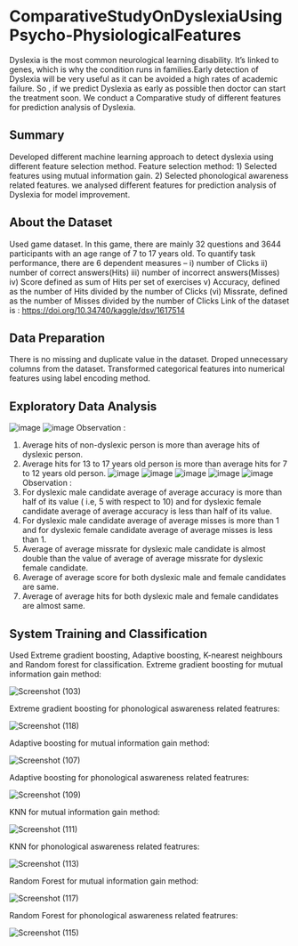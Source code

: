 # ComparativeStudyOnDyslexiaUsingPsycho-PhysiologicalFeatures
 Dyslexia is the most common neurological learning disability. It’s linked to genes, which 
 is why the condition runs in families.Early detection of Dyslexia will be very useful as it
 can be avoided a high rates of academic failure. So , if we predict Dyslexia as early as 
 possible then doctor can start the treatment soon. We conduct a Comparative study of different
 features for prediction analysis of Dyslexia.
 ## Summary
 Developed different machine learning approach to detect dyslexia using different feature selection method.
 Feature selection method: 1) Selected features using mutual information gain. 2) Selected phonological 
 awareness related features. we analysed different features for prediction analysis of Dyslexia for model
 improvement. 
 ## About the Dataset
 Used game dataset. In this game, there are mainly 32 questions and 3644 participants with an age range of 7 
 to 17 years old. To quantify task performance, there are 6 dependent measures – i) number of Clicks ii) number 
 of correct answers(Hits) iii) number of incorrect answers(Misses) iv) Score defined as sum of Hits per set of 
 exercises v) Accuracy, defined as the number of Hits divided by the number of Clicks (vi) Missrate, defined as
 the number of Misses divided by the number of Clicks
 Link of the dataset is : https://doi.org/10.34740/kaggle/dsv/1617514
## Data Preparation
There is no missing and duplicate value in the dataset. Droped unnecessary columns from the dataset. Transformed 
categorical features into numerical features using label encoding method.
## Exploratory Data Analysis
![image](https://github.com/ShyamashreeGhorai1/ComparativeStudyOnDyslexiaUsingPsycho-PhysiologicalFeatures/assets/131132617/3f318cc1-76bc-4319-91c5-843838b36f57)
![image](https://github.com/ShyamashreeGhorai1/ComparativeStudyOnDyslexiaUsingPsycho-PhysiologicalFeatures/assets/131132617/83a84642-d796-4e55-beed-789853ed3b91)
Observation : 
1) Average hits of non-dyslexic person is more than average hits of dyslexic person.
2) Average hits for 13 to 17 years old person is more than average hits for 7 to 12 years old person.
![image](https://github.com/ShyamashreeGhorai1/ComparativeStudyOnDyslexiaUsingPsycho-PhysiologicalFeatures/assets/131132617/726752a9-abe4-4c5a-aa33-e821241ff95b)
![image](https://github.com/ShyamashreeGhorai1/ComparativeStudyOnDyslexiaUsingPsycho-PhysiologicalFeatures/assets/131132617/f92a71ee-6a0a-47ba-a7bf-04062411a49c)
![image](https://github.com/ShyamashreeGhorai1/ComparativeStudyOnDyslexiaUsingPsycho-PhysiologicalFeatures/assets/131132617/d6b6d3e1-38b1-4696-a0aa-c36b304ae302)
![image](https://github.com/ShyamashreeGhorai1/ComparativeStudyOnDyslexiaUsingPsycho-PhysiologicalFeatures/assets/131132617/ccd750e5-20e0-432b-aa2b-f0c3c1330a2c)
![image](https://github.com/ShyamashreeGhorai1/ComparativeStudyOnDyslexiaUsingPsycho-PhysiologicalFeatures/assets/131132617/cb1eaf77-0325-45f4-b485-69412cbdb2e5)
Observation :
3) For dyslexic male candidate average of average accuracy is more than half of its value ( i.e, 5 with respect to 10) and for dyslexic female candidate average of average accuracy is less than half of its value.
4) For dyslexic male candidate average of average misses is more than 1 and for dyslexic female candidate average of average misses is less than 1.
5) Average of average missrate for dyslexic male candidate is almost double than the value of average of average missrate for dyslexic female candidate.
6) Average of average score for both dyslexic male and female candidates are same.
7) Average of average hits for both dyslexic male and female candidates are almost same.
## System Training and Classification
Used Extreme gradient boosting, Adaptive boosting, K-nearest neighbours and Random forest for classification.
Extreme gradient boosting for mutual information gain method:

![Screenshot (103)](https://github.com/ShyamashreeGhorai1/ComparativeStudyOnDyslexiaUsingPsycho-PhysiologicalFeatures/assets/131132617/be2b2934-524c-4b25-943c-89c09c53c081)

Extreme gradient boosting for phonological aswareness related featrures:

![Screenshot (118)](https://github.com/ShyamashreeGhorai1/ComparativeStudyOnDyslexiaUsingPsycho-PhysiologicalFeatures/assets/131132617/d368b489-8379-4d02-bc54-37424f1e82db)


Adaptive boosting for mutual information gain method:

![Screenshot (107)](https://github.com/ShyamashreeGhorai1/ComparativeStudyOnDyslexiaUsingPsycho-PhysiologicalFeatures/assets/131132617/a928a859-83c4-499c-a78a-90e8d75ae471)

Adaptive boosting for phonological aswareness related featrures:

![Screenshot (109)](https://github.com/ShyamashreeGhorai1/ComparativeStudyOnDyslexiaUsingPsycho-PhysiologicalFeatures/assets/131132617/1e7ac447-1643-429d-ac99-897c43413e30)

KNN for mutual information gain method:

![Screenshot (111)](https://github.com/ShyamashreeGhorai1/ComparativeStudyOnDyslexiaUsingPsycho-PhysiologicalFeatures/assets/131132617/58ebea89-1b9a-4eb0-b66c-ad9c84494571)

KNN for phonological aswareness related featrures:

![Screenshot (113)](https://github.com/ShyamashreeGhorai1/ComparativeStudyOnDyslexiaUsingPsycho-PhysiologicalFeatures/assets/131132617/32830860-af90-46a4-a837-5066049798ee)

Random Forest for mutual information gain method:

![Screenshot (117)](https://github.com/ShyamashreeGhorai1/ComparativeStudyOnDyslexiaUsingPsycho-PhysiologicalFeatures/assets/131132617/09754fff-2368-4eb0-b8ca-e99701aac27c)

Random Forest for phonological aswareness related featrures:

![Screenshot (115)](https://github.com/ShyamashreeGhorai1/ComparativeStudyOnDyslexiaUsingPsycho-PhysiologicalFeatures/assets/131132617/d512afe8-f218-4348-8594-ece2165ede85)






















